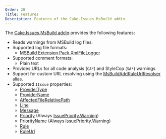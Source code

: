 ```yaml
---
Order: 20
Title: Features
Description: Features of the Cake.Issues.MsBuild addin.
---
```

The [Cake.Issues.MsBuild addin] provides the following features:

* Reads warnings from MSBuild log files.
* Supported log file formats:
  * [MSBuild Extension Pack XmlFileLogger]
* Supported comment formats:
  * Plain text
* Provides URLs for all code analysis (`CA*`) and StyleCop (`SA*`) warnings.
* Support for custom URL resolving using the [MsBuildAddRuleUrlResolver] alias.
* Supported `IIssue` properties:
  * [ProviderType]
  * [ProviderName]
  * [AffectedFileRelativePath]
  * [Line]
  * [Message]
  * [Priority] (Always [IssuePriority.Warning])
  * [PriorityName] (Always [IssuePriority.Warning])
  * [Rule]
  * [RuleUrl]

[Cake.Issues.MsBuild addin]: https://www.nuget.org/packages/Cake.Issues.MsBuild
[MSBuild Extension Pack XmlFileLogger]: http://www.msbuildextensionpack.com/help/4.0.5.0/html/242ab4fd-c2e2-f6aa-325b-7588725aed24.htm
[MsBuildAddRuleUrlResolver]: ../../../../api/Cake.Issues.MsBuild/MsBuildIssuesAliases/93C21487
[ProviderType]: ../../../api/Cake.Issues/IIssue/D5A24C72
[ProviderName]: ../../../api/Cake.Issues/IIssue/FA8BB1A0
[AffectedFileRelativePath]: ../../../api/Cake.Issues/IIssue/BF0CD6F1
[Line]: ../../../api/Cake.Issues/IIssue/F2A42E89
[Message]: ../../../api/Cake.Issues/IIssue/18537A3D
[Priority]: ../../../api/Cake.Issues/IIssue/BFEFFBB1
[PriorityName]: ../../../api/Cake.Issues/IIssue/05A39052
[Rule]: ../../../api/Cake.Issues/IIssue/C8BCE21E
[RuleUrl]: ../../../api/Cake.Issues/IIssue/48A6F355
[IssuePriority.Warning]: ../../../api/Cake.Issues/IssuePriority/7A0CE07F